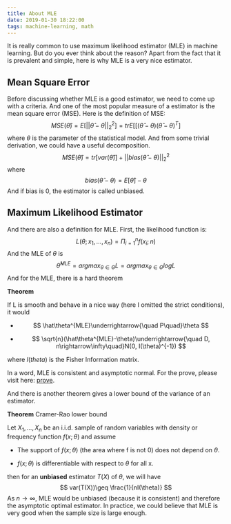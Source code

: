 ```yaml
---
title: About MLE
date: 2019-01-30 18:22:00
tags: machine-learning, math
---
```


It is really common to use maximum likelihood estimator (MLE) in machine learning. But do you ever think about the reason? Apart from the fact that it is prevalent and simple, here is why MLE is a very nice estimator.

## Mean Square Error

Before discussing whether MLE is a good estimator, we need to come up with a criteria. And one of the most popular measure of a estimator is the mean square error (MSE). Here is the definition of MSE:
$$
MSE(\hat\theta)=E[||\hat\theta-\theta||_2^2]=tr{E[[(\hat\theta-\theta)(\hat\theta-\theta)^T]}
$$
where  $\theta$ is the parameter of the statistical model. And from some trivial derivation, we could have a useful decomposition.
$$
MSE(\hat\theta)=tr[var(\hat\theta)]+||bias(\hat\theta-\theta)||_2^2
$$
where
$$
bias(\hat\theta-\theta)=E[\hat\theta]-\theta
$$
And if bias is 0, the estimator is called unbiased.

## Maximum Likelihood Estimator

And there are also a definition for MLE. First, the likelihood function is:
$$
L(\theta; x_1, ..., x_n)=\Pi _{i=1}^nf(x_i;n)
$$
And the MLE of $\theta$ is
$$
\hat\theta^{MLE}=argmax_{\theta\in\Theta}L=argmax_{\theta\in\Theta}log{L}
$$
And for the MLE, there is a hard theorem

**Theorem**

If L is smooth and behave in a nice way (here I omitted the strict conditions), it would 

- $$
  \hat\theta^{MLE}\underrightarrow{\quad P\quad}\theta
  $$

- $$
  \sqrt{n}(\hat\theta^{MLE}-\theta)\underrightarrow{\quad D, n\rightarrow\infty\quad}N(0, I(\theta)^{-1})
  $$

where $I(theta)$ is the Fisher Information matrix.

In a word, MLE is consistent and asymptotic normal. For the prove, please visit here: [prove](https://ocw.mit.edu/courses/mathematics/18-443-statistics-for-applications-fall-2006/lecture-notes/lecture3.pdf).

And there is another theorem gives a lower bound of the variance of an estimator.

**Theorem** Cramer-Rao lower bound

Let $X_1,...,X_n$ be an i.i.d. sample of random variables with density or frequency function $f(x; \theta)$ and assume

- The support of $f(x; \theta)$ (the area where f is not 0) does not depend on $\theta$.

- $f(x; \theta)$ is differentiable with respect to $\theta$ for all x.

then for an **unbiased** estimator $T(X)$ of $\theta$, we will have
$$
var(T(X))\geq \frac{1}{nI(\theta)}
$$
As $n\rightarrow\infty$, MLE would be unbiased (because it is consistent) and therefore the asymptotic optimal estimator. In practice, we could believe that MLE is very good when the sample size is large enough.